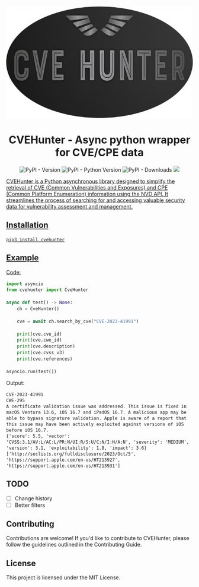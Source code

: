 <p align="center">
  <img height=300 src="https://raw.githubusercontent.com/Xample33/cvehunter/development/images/cvehunter_logo.png" alt='cvehunter_logo'></a>
</p>

<h1 align="center"> CVEHunter - Async python wrapper for CVE/CPE data</h1>

<p align="center"> 
  <img alt="PyPI - Version" src="https://img.shields.io/pypi/v/cvehunter">
  <img alt="PyPI - Python Version" src="https://img.shields.io/pypi/pyversions/cvehunter">
  <img alt="PyPI - Downloads" src="https://img.shields.io/pypi/dm/cvehunter">
  <a href="https://hits.seeyoufarm.com"><img src="https://hits.seeyoufarm.com/api/count/incr/badge.svg?url=https%3A%2F%2Fgithub.com%2FXample33%2Fcvehunter&count_bg=%2379C83D&title_bg=%23555555&icon=&icon_color=%23E7E7E7&title=hits&edge_flat=false"/>
</p>

CVEHunter is a Python asynchronous library designed to simplify the retrieval of CVE (Common Vulnerabilities and Exposures) and CPE (Common Platform Enumeration) information using the NVD API. It streamlines the process of searching for and accessing valuable security data for vulnerability assessment and management.

## Installation

```
pip3 install cvehunter
```

## Example
Code:
```python
import asyncio
from cvehunter import CveHunter

async def test() -> None:
    ch = CveHunter()
    
    cve = await ch.search_by_cve("CVE-2023-41991")
    
    print(cve.cve_id)
    print(cve.cwe_id)
    print(cve.description)
    print(cve.cvss_v3)
    print(cve.references)
    
asyncio.run(test())
```

Output:
```
CVE-2023-41991
CWE-295
A certificate validation issue was addressed. This issue is fixed in macOS Ventura 13.6, iOS 16.7 and iPadOS 16.7. A malicious app may be able to bypass signature validation. Apple is aware of a report that this issue may have been actively exploited against versions of iOS before iOS 16.7.
{'score': 5.5, 'vector': 'CVSS:3.1/AV:L/AC:L/PR:N/UI:R/S:U/C:N/I:H/A:N', 'severity': 'MEDIUM', 'version': 3.1, 'exploitability': 1.8, 'impact': 3.6}
['http://seclists.org/fulldisclosure/2023/Oct/5', 'https://support.apple.com/en-us/HT213927', 'https://support.apple.com/en-us/HT213931']
```

## TODO
- [ ] Change history
- [ ] Better filters

## Contributing
Contributions are welcome! If you'd like to contribute to CVEHunter, please follow the guidelines outlined in the Contributing Guide.


## License
This project is licensed under the MIT License.

